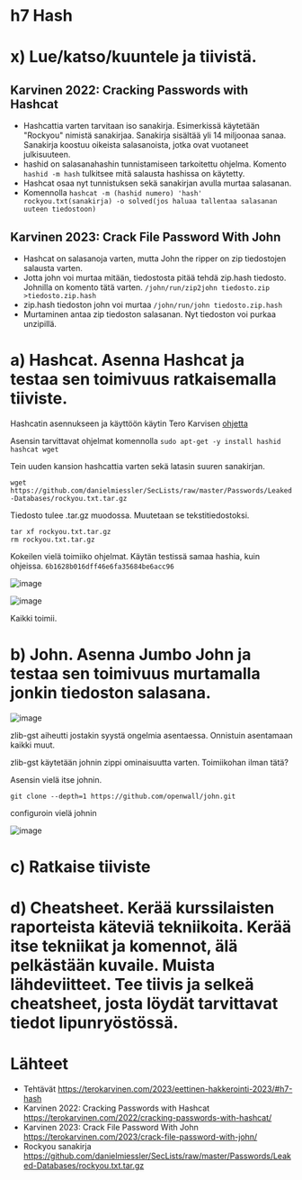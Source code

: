 # h7 Hash

# x) Lue/katso/kuuntele ja tiivistä.

## Karvinen 2022: Cracking Passwords with Hashcat

 - Hashcattia varten tarvitaan iso sanakirja. Esimerkissä käytetään "Rockyou" nimistä sanakirjaa. Sanakirja sisältää yli 14 miljoonaa sanaa. Sanakirja koostuu oikeista salasanoista, jotka ovat vuotaneet julkisuuteen.
 - hashid on salasanahashin tunnistamiseen tarkoitettu ohjelma. Komento ```hashid -m hash``` tulkitsee mitä salausta hashissa on käytetty.
 - Hashcat osaa nyt tunnistuksen sekä sanakirjan avulla murtaa salasanan.
 - Komennolla ```hashcat -m (hashid numero) 'hash' rockyou.txt(sanakirja) -o solved(jos haluaa tallentaa salasanan uuteen tiedostoon)```

## Karvinen 2023: Crack File Password With John

 - Hashcat on salasanoja varten, mutta John the ripper on zip tiedostojen salausta varten.
 - Jotta john voi murtaa mitään, tiedostosta pitää tehdä zip.hash tiedosto. Johnilla on komento tätä varten. ```/john/run/zip2john tiedosto.zip >tiedosto.zip.hash```
 - zip.hash tiedoston john voi murtaa ```/john/run/john tiedosto.zip.hash```
 - Murtaminen antaa zip tiedoston salasanan. Nyt tiedoston voi purkaa unzipillä.

# a) Hashcat. Asenna Hashcat ja testaa sen toimivuus ratkaisemalla tiiviste.

Hashcatin asennukseen ja käyttöön käytin Tero Karvisen [ohjetta](https://terokarvinen.com/2022/cracking-passwords-with-hashcat/)

Asensin tarvittavat ohjelmat komennolla ```sudo apt-get -y install hashid hashcat wget```

Tein uuden kansion hashcattia varten sekä latasin suuren sanakirjan. 

```wget https://github.com/danielmiessler/SecLists/raw/master/Passwords/Leaked-Databases/rockyou.txt.tar.gz```

Tiedosto tulee .tar.gz muodossa. Muutetaan se tekstitiedostoksi. 

```
tar xf rockyou.txt.tar.gz
rm rockyou.txt.tar.gz
```

Kokeilen vielä toimiiko ohjelmat. 
Käytän testissä samaa hashia, kuin ohjeissa. ```6b1628b016dff46e6fa35684be6acc96```

![image](https://github.com/LassiMik/Tunkeutumistestaus_ict4tn027-3012/assets/112076377/a9a3f53a-b631-4854-89fb-ff9f772f13ef)

![image](https://github.com/LassiMik/Tunkeutumistestaus_ict4tn027-3012/assets/112076377/585ba1cf-92d9-4636-ba13-5d775678a076)

Kaikki toimii. 

# b) John. Asenna Jumbo John ja testaa sen toimivuus murtamalla jonkin tiedoston salasana.

![image](https://github.com/LassiMik/Tunkeutumistestaus_ict4tn027-3012/assets/112076377/58f00602-14c9-4580-89f4-d64b4d63650c)

zlib-gst aiheutti jostakin syystä ongelmia asentaessa. Onnistuin asentamaan kaikki muut. 

zlib-gst käytetään johnin zippi ominaisuutta varten. Toimiikohan ilman tätä?

Asensin vielä itse johnin. 

```git clone --depth=1 https://github.com/openwall/john.git```

configuroin vielä johnin 

![image](https://github.com/LassiMik/Tunkeutumistestaus_ict4tn027-3012/assets/112076377/722229f6-b18d-40e5-bfa7-a451701dd148)



# c) Ratkaise tiiviste

# d) Cheatsheet. Kerää kurssilaisten raporteista käteviä tekniikoita. Kerää itse tekniikat ja komennot, älä pelkästään kuvaile. Muista lähdeviitteet. Tee tiivis ja selkeä cheatsheet, josta löydät tarvittavat tiedot lipunryöstössä.

# Lähteet

 - Tehtävät https://terokarvinen.com/2023/eettinen-hakkerointi-2023/#h7-hash
 - Karvinen 2022: Cracking Passwords with Hashcat https://terokarvinen.com/2022/cracking-passwords-with-hashcat/
 - Karvinen 2023: Crack File Password With John https://terokarvinen.com/2023/crack-file-password-with-john/
 - Rockyou sanakirja https://github.com/danielmiessler/SecLists/raw/master/Passwords/Leaked-Databases/rockyou.txt.tar.gz
